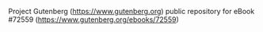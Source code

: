 Project Gutenberg (https://www.gutenberg.org) public repository
for eBook #72559 (https://www.gutenberg.org/ebooks/72559)
